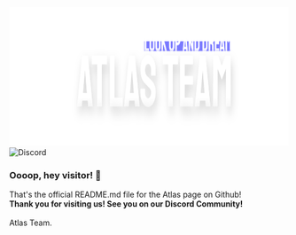 


<img src="https://github.com/atlasfyber/atlas-images/blob/main/1500(2).png?raw=true" width="1900" height="250">
<img alt="Discord" src="https://img.shields.io/badge/JOIN OUR DISCORD COMMUNITY-%237289DA.svg?style=for-the-badge&logo=discord&logoColor=white)](https://discord.gg/p7ntkNA)" />



### Oooop, hey visitor! 👋
That's the official README.md file for the Atlas page on Github! <br>
**Thank you for visiting us! See you on our Discord Community!**
<br><br>
Atlas Team.




